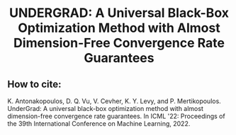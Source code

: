 <center> <h1> UNDERGRAD: A Universal Black-Box Optimization Method with Almost Dimension-Free Convergence Rate Guarantees</h1> </center>


## How to cite:

K. Antonakopoulos, D. Q. Vu, V. Cevher, K. Y. Levy, and P. Mertikopoulos. UnderGrad: A universal black-box optimization method with almost dimension-free convergence rate guarantees. In ICML '22: Proceedings of the 39th International Conference on Machine Learning, 2022.
